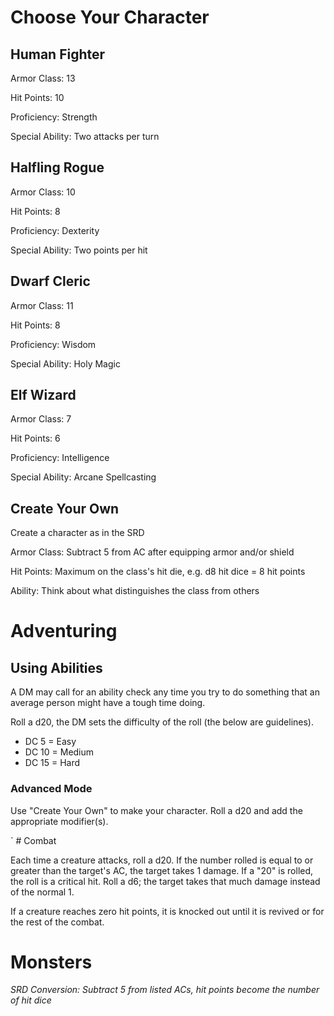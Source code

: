 # Choose Your Character

## Human Fighter

Armor Class: 13

Hit Points: 10

Proficiency: Strength

Special Ability: Two attacks per turn

## Halfling Rogue

Armor Class: 10

Hit Points: 8

Proficiency: Dexterity

Special Ability: Two points per hit

## Dwarf Cleric

Armor Class: 11

Hit Points: 8

Proficiency: Wisdom

Special Ability: Holy Magic

## Elf Wizard

Armor Class: 7

Hit Points: 6

Proficiency: Intelligence

Special Ability: Arcane Spellcasting

## Create Your Own

Create a character as in the SRD

Armor Class: Subtract 5 from AC after equipping armor and/or shield

Hit Points: Maximum on the class's hit die, e.g. d8 hit dice = 8 hit points

Ability: Think about what distinguishes the class from others


# Adventuring

## Using Abilities

A DM may call for an ability check any time you try to do something that an average person might have a tough time doing.

Roll a d20, the DM sets the difficulty of the roll (the below are guidelines).

* DC 5 = Easy
* DC 10 = Medium
* DC 15 = Hard

### Advanced Mode

Use "Create Your Own" to make your character. Roll a d20 and add the appropriate modifier(s).


` # Combat

Each time a creature attacks, roll a d20. If the number rolled is equal to or greater than the target's AC, the target takes 1 damage. If a "20" is rolled, the roll is a critical hit. Roll a d6; the target takes that much damage instead of the normal 1.

If a creature reaches zero hit points, it is knocked out until it is revived or for the rest of the combat.

# Monsters

*SRD Conversion: Subtract 5 from listed ACs, hit points become the number of hit dice*
